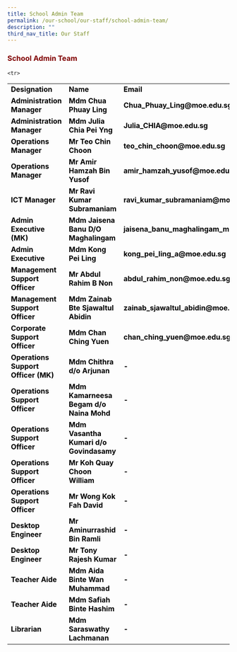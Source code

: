 ```yaml
---
title: School Admin Team
permalink: /our-school/our-staff/school-admin-team/
description: ""
third_nav_title: Our Staff
---
```

<h3><strong><span style="color: #800000;">School Admin Team</span></strong></h3>
<table width="771">
<tbody>
<tr>
<td style="width: 142.391px;"><strong><span style="color: #000000;">Designation</span></strong></td>
<td style="width: 241.125px;"><strong><span style="color: #000000;">Name</span></strong></td>
<td style="width: 365.484px;"><strong><span style="color: #000000;">Email</span></strong></td>
</tr>
<tr>
<td style="width: 142.391px;"><strong><span style="color: #000000;">Administration Manager</span></strong></td>
<td style="width: 241.125px;"><strong><span style="color: #000000;">Mdm Chua Phuay Ling</span></strong></td>
<td style="width: 365.484px;"><strong><span style="color: #000000;">Chua_Phuay_Ling@moe.edu.sg</span></strong></td>
</tr>
<tr>
<td style="width: 142.391px;"><strong><span style="color: #000000;">Administration Manager</span></strong></td>
<td style="width: 241.125px;"><strong><span style="color: #000000;">Mdm Julia Chia Pei Yng</span></strong></td>
<td style="width: 365.484px;"><strong><span style="color: #000000;">Julia_CHIA@moe.edu.sg</span></strong></td>
</tr>
<tr>
<td style="width: 142.391px;"><strong><span style="color: #000000;">Operations Manager</span></strong></td>
<td style="width: 241.125px;"><strong><span style="color: #000000;">Mr Teo Chin Choon</span></strong></td>
<td style="width: 365.484px;"><strong><span style="color: #000000;">teo_chin_choon@moe.edu.sg</span></strong></td>
</tr>
<tr>
<td style="width: 142.391px;"><strong><span style="color: #000000;">Operations Manager</span></strong></td>
<td style="width: 241.125px;"><strong><span style="color: #000000;">Mr Amir Hamzah Bin Yusof</span></strong></td>
<td style="width: 365.484px;"><strong><span style="color: #000000;">amir_hamzah_yusof@moe.edu.sg</span></strong></td>
</tr>
<tr>
<td style="width: 142.391px;"><strong><span style="color: #000000;">ICT Manager</span></strong></td>
<td style="width: 241.125px;"><strong><span style="color: #000000;">Mr Ravi Kumar Subramaniam</span></strong></td>
<td style="width: 365.484px;"><strong><span style="color: #000000;">ravi_kumar_subramaniam@moe.edu.sg</span></strong></td>
</tr>
<tr>
<td style="width: 142.391px;"><strong><span style="color: #000000;">Admin Executive (MK)</span></strong></td>
<td style="width: 241.125px;"><strong><span style="color: #000000;">Mdm Jaisena Banu D/O Maghalingam</span></strong></td>
<td style="width: 365.484px;"><strong><span style="color: #000000;">jaisena_banu_maghalingam_mrs@moe.edu.sg</span></strong></td>
</tr>
<tr>
<td style="width: 142.391px;"><strong><span style="color: #000000;">Admin Executive</span></strong></td>
<td style="width: 241.125px;"><strong><span style="color: #000000;">Mdm Kong Pei Ling</span></strong></td>
<td style="width: 365.484px;"><strong><span style="color: #000000;">kong_pei_ling_a@moe.edu.sg</span></strong></td>
</tr>

	<tr>
<td style="width: 142.391px;"><strong><span style="color: #000000;">Management Support Officer</span></strong></td>
<td style="width: 241.125px;"><strong><span style="color: #000000;">Mr Abdul Rahim B Non</span></strong></td>
<td style="width: 365.484px;"><strong><span style="color: #000000;">abdul_rahim_non@moe.edu.sg</span></strong></td>
</tr>
<tr>
<td style="width: 142.391px;"><strong><span style="color: #000000;">Management Support Officer</span></strong></td>
<td style="width: 241.125px;"><strong><span style="color: #000000;">Mdm Zainab Bte Sjawaltul Abidin</span></strong></td>
<td style="width: 365.484px;"><strong><span style="color: #000000;">zainab_sjawaltul_abidin@moe.edu.sg</span></strong></td>
</tr>
<tr><td style="width: 142.391px;"><strong><span style="color: #000000;">Corporate Support Officer</span></strong></td>
<td style="width: 241.125px;"><strong><span style="color: #000000;">Mdm Chan Ching Yuen</span></strong></td>
<td style="width: 365.484px;"><strong><span style="color: #000000;">chan_ching_yuen@moe.edu.sg</span></strong></td>
</tr>
<tr>
<td style="width: 142.391px;"><strong><span style="color: #000000;">Operations Support Officer (MK)&nbsp;</span></strong></td>
<td style="width: 241.125px;"><strong><span style="color: #000000;">Mdm Chithra d/o Arjunan</span></strong></td>
<td style="width: 365.484px;"><strong><span style="color: #000000;">-</span></strong></td>
</tr>
<tr>
<td style="width: 142.391px;"><strong><span style="color: #000000;">Operations Support Officer&nbsp;</span></strong></td>
<td style="width: 241.125px;"><strong><span style="color: #000000;">Mdm Kamarneesa Begam d/o Naina Mohd</span></strong></td>
<td style="width: 365.484px;"><strong><span style="color: #000000;">-</span></strong></td>
</tr>
<tr>
<td style="width: 142.391px;"><strong><span style="color: #000000;">Operations Support Officer&nbsp;</span></strong></td>
<td style="width: 241.125px;"><strong><span style="color: #000000;">Mdm Vasantha Kumari d/o Govindasamy</span></strong></td>
<td style="width: 365.484px;"><strong><span style="color: #000000;">-</span></strong></td>
</tr>
<tr>
<td style="width: 142.391px;"><strong><span style="color: #000000;">Operations Support Officer&nbsp;</span></strong></td>
<td style="width: 241.125px;"><strong><span style="color: #000000;">Mr Koh Quay Choon William</span></strong></td>
<td style="width: 365.484px;"><strong><span style="color: #000000;">-</span></strong></td>
</tr>
<tr>
<td style="width: 142.391px;"><strong><span style="color: #000000;">Operations Support Officer&nbsp;</span></strong></td>
<td style="width: 241.125px;"><strong><span style="color: #000000;">Mr Wong Kok Fah David&nbsp;</span></strong></td>
<td style="width: 365.484px;"><strong><span style="color: #000000;">-</span></strong></td>
</tr>
<tr>
<td style="width: 142.391px;"><strong><span style="color: #000000;">Desktop Engineer&nbsp;</span></strong></td>
<td style="width: 241.125px;"><strong><span style="color: #000000;">Mr Aminurrashid Bin Ramli</span></strong></td>
<td style="width: 365.484px;"><strong><span style="color: #000000;">-</span></strong></td>
</tr>
<tr>
<td style="width: 142.391px;"><strong><span style="color: #000000;">Desktop Engineer&nbsp;</span></strong></td>
<td style="width: 241.125px;"><strong><span style="color: #000000;">Mr Tony Rajesh Kumar</span></strong></td>
<td style="width: 365.484px;"><strong><span style="color: #000000;">-</span></strong></td>
</tr>
<tr>
<td style="width: 142.391px;"><strong><span style="color: #000000;">Teacher Aide</span></strong></td>
<td style="width: 241.125px;"><strong><span style="color: #000000;">Mdm Aida Binte Wan Muhammad</span></strong></td>
<td style="width: 365.484px;"><strong><span style="color: #000000;">-</span></strong></td>
</tr>
<tr>
<td style="width: 142.391px;"><strong><span style="color: #000000;">Teacher Aide</span></strong></td>
<td style="width: 241.125px;"><strong><span style="color: #000000;">Mdm Safiah Binte Hashim</span></strong></td>
<td style="width: 365.484px;"><strong><span style="color: #000000;">-</span></strong></td>
</tr>
<tr>
<td style="width: 142.391px;"><strong><span style="color: #000000;">Librarian</span></strong></td>
<td style="width: 241.125px;"><strong><span style="color: #000000;">Mdm Saraswathy Lachmanan</span></strong></td>
<td style="width: 365.484px;"><strong><span style="color: #000000;">-</span></strong></td>
</tr>
</tbody>
</table>